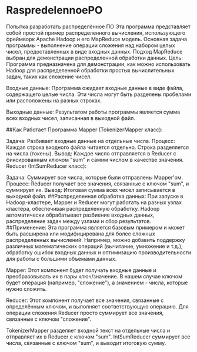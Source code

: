 # RaspredelennoePO
 Попытка разработать распределённое ПО 
Эта программа представляет собой простой пример распределенного вычисления, использующего фреймворк Apache Hadoop и его MapReduce модель. Основная задача программы - выполнение операции сложения над набором целых чисел, предоставленных в виде входных данных. Подход MapReduce выбран для демонстрации распределенной обработки данных.
Цель: Программа предназначена для демонстрации, как можно использовать Hadoop для распределенной обработки простых вычислительных задач, таких как сложение чисел.

Входные данные: Программа ожидает входные данные в виде файла, содержащего целые числа. Эти числа могут быть разделены пробелами или расположены на разных строках.

Выходные данные: Результатом работы программы является сумма всех входных чисел, записанная в выходной файл.

##Как Работает Программа
Mapper (TokenizerMapper класс):

Задача: Разбивает входные данные на отдельные числа.
Процесс: Каждая строка входного файла читается отдельно. Строка разделяется на числа (токены).
Вывод: Каждое число отправляется в Reducer с фиксированным ключом "sum" и самим числом в качестве значения.
Reducer (IntSumReducer класс):

Задача: Суммирует все числа, которые были отправлены Mapper'ом.
Процесс: Reducer получает все значения, связанные с ключом "sum", и суммирует их.
Вывод: Итоговая сумма всех чисел записывается в выходной файл.
##Распределенная обработка данных:
При запуске в Hadoop-кластере, Mapper и Reducer могут работать на разных узлах кластера, обеспечивая распределенную обработку.
Hadoop автоматически обрабатывает разбиение входных данных, распределение задач между узлами и сбор результатов.
##Применение:
Эта программа является базовым примером и может быть расширена или модифицирована для более сложных распределенных вычислений. Например, можно добавить поддержку различных математических операций (вычитание, умножение и т.д.), обработку ошибок входных данных и оптимизацию производительности для работы с большими объемами данных.

Mapper: Этот компонент будет получать входные данные и преобразовывать их в пары ключ/значение. В нашем случае ключом будет операция (например, "сложение"), а значением - числа, которые нужно сложить.

Reducer: Этот компонент получает все значения, связанные с определённым ключом, и выполняет соответствующую операцию. Для операции сложения Reducer просто суммирует все значения, связанные с ключом "сложение".

TokenizerMapper разделяет входной текст на отдельные числа и отправляет их в Reducer с ключом "sum".
IntSumReducer суммирует все числа, связанные с ключом "sum", и выводит итоговую сумму.
